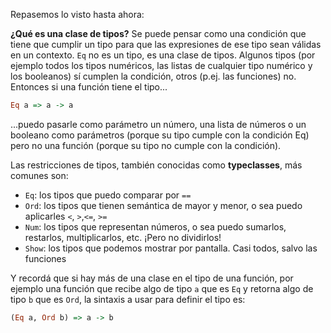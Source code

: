 Repasemos lo visto hasta ahora:

**¿Qué es una clase de tipos?** Se puede pensar como una condición que tiene que cumplir un tipo para que las expresiones de ese tipo sean válidas en un contexto. `Eq` no es un tipo, es una clase de tipos. Algunos tipos (por ejemplo todos los tipos numéricos, las listas de
cualquier tipo numérico y los booleanos) sí cumplen la condición, otros (p.ej. las funciones) no.
Entonces si una función tiene el tipo...

```haskell
Eq a => a -> a
```

...puedo pasarle como parámetro un número, una lista de números o un booleano como parámetros
(porque su tipo cumple con la condición Eq) pero no una función (porque su tipo no cumple con la
condición).

Las restricciones de tipos, también conocidas como **typeclasses**, más comunes son:

* `Eq`: los tipos que puedo comparar por `==`
* `Ord`: los tipos que tienen semántica de mayor y menor, o sea puedo aplicarles `<`, `>`,`<=`, `>=`
* `Num`: los tipos que representan números, o sea puedo sumarlos, restarlos, multiplicarlos, etc. ¡Pero no dividirlos!
* `Show`: los tipos que podemos mostrar por pantalla. Casi todos, salvo las funciones

Y recordá que si hay más de una clase en el tipo de una función,
por ejemplo una función que recibe algo de tipo `a` que es `Eq` y retorna algo de tipo `b` que es `Ord`,
la sintaxis a usar para definir el tipo es:

```haskell
(Eq a, Ord b) => a -> b
```
